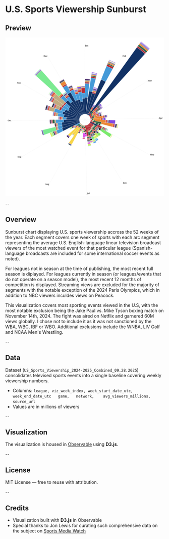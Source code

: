 # U.S. Sports Viewership Sunburst

## Preview

![Sunburst](sunburst.png)

--

## Overview

Sunburst chart displaying U.S. sports viewership accross the 52 weeks of the year. Each segment covers one week of sports with each arc segment representing the average U.S. English-language linear television broadcast viewers of the most watched event for that particular league (Spanish-language broadcasts are included for some international soccer events as noted).

For leagues not in season at the time of publishing, the most recent full season is diplayed. For leagues currently in season (or leagues/events that do not operate on a season model), the most recent 12 months of competition is displayed. Streaming views are excluded for the majority of segments with the notable exception of the 2024 Paris Olympics, which in addition to NBC viewers inculdes views on Peacock.

This visualization covers most sporting events viewed in the U.S, with the most notable exclusion being the Jake Paul vs. Mike Tyson boxing match on November 14th, 2024. The fight was aired on Netflix and garnered 60M views globally. I chose not to include it as it was not sanctioned by the WBA, WBC, IBF or WBO. Additional exclusions include the WNBA, LIV Golf and NCAA Men's Wrestling.

--

## Data
Dataset (`US_Sports_Viewership_2024-2025_Combined_09.28.2025`) consolidates televised sports events into a single baseline covering weekly viewership numbers.  
- Columns: `league,	viz_week_index, week_start_date_utc,	week_end_date_utc	game,	network,	avg_viewers_millions,	source_url`
- Values are in millions of viewers 

--

## Visualization
The visualization is housed in [Observable](https://observablehq.com/d/160e3f09561cd8b2) using **D3.js**.  

--

## License
MIT License — free to reuse with attribution.  

--

## Credits
- Visualization built with **D3.js** in Observable
- Special thanks to Jon Lewis for curating such comprehensive data on the subject on [Sports Media Watch](https://www.sportsmediawatch.com/)
